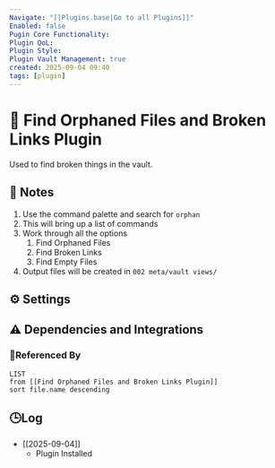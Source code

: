 ```yaml
---
Navigate: "[[Plugins.base|Go to all Plugins]]"
Enabled: false
Pugin Core Functionality:
Plugin QoL:
Plugin Style:
Plugin Vault Management: true
created: 2025-09-04 09:40
tags: [plugin]
---
```

# 🔌 Find Orphaned Files and Broken Links Plugin

Used to find broken things in the vault.

## 📝 Notes

1. Use the command palette and search for `orphan`
2. This will bring up a list of commands
3. Work through all the options
	1. Find Orphaned Files
	2. Find Broken Links
	3. Find Empty Files
4. Output files will be created in `002 meta/vault views/`

## ⚙️ Settings

## ⚠️ Dependencies and Integrations

### 🔗Referenced By

```dataview
LIST
from [[Find Orphaned Files and Broken Links Plugin]]
sort file.name descending
```

## 🕒Log

- [[2025-09-04]]
	- Plugin Installed
